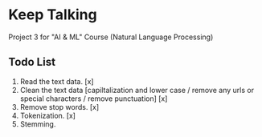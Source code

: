 # Keep Talking

Project 3 for "AI &amp; ML" Course (Natural Language Processing)

## Todo List

1. Read the text data. [x]
2. Clean the text data [capiltalization and lower case / remove any urls or special characters /
remove punctuation] [x]
3. Remove stop words. [x]
4. Tokenization. [x]
5. Stemming.

